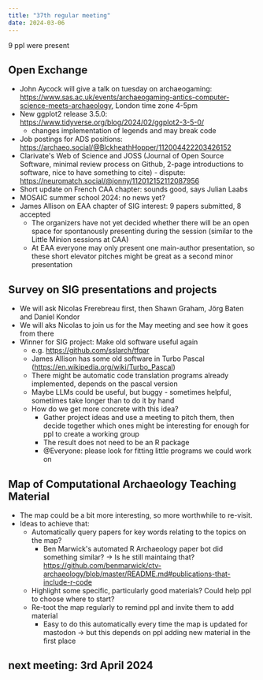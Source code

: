 ```yaml
---
title: "37th regular meeting"
date: 2024-03-06
---
```


9 ppl were present

## Open Exchange

- John Aycock will give a talk on tuesday on archaeogaming: https://www.sas.ac.uk/events/archaeogaming-antics-computer-science-meets-archaeology, London time zone 4-5pm
- New ggplot2 release 3.5.0: https://www.tidyverse.org/blog/2024/02/ggplot2-3-5-0/
   - changes implementation of legends and may break code
- Job postings for ADS positions: https://archaeo.social/@BlckheathHopper/112004422203426152
- Clarivate's Web of Science and JOSS (Journal of Open Source Software, minimal review process on Github, 2-page introductions to software, nice to have something to cite) - dispute: https://neuromatch.social/@jonny/112012152112087956
- Short update on French CAA chapter: sounds good, says Julian Laabs
- MOSAIC summer school 2024: no news yet?
- James Allison on EAA chapter of SIG interest: 9 papers submitted, 8 accepted
   - The organizers have not yet decided whether there will be an open space for spontanously presenting during the session (similar to the Little Minion sessions at CAA)
   - At EAA everyone may only present one main-author presentation, so these short elevator pitches might be great as a second minor presentation

## Survey on SIG presentations and projects

- We will ask Nicolas Frerebreau first, then Shawn Graham, Jörg Baten and Daniel Kondor
- We will aks Nicolas to join us for the May meeting and see how it goes from there
- Winner for SIG project: Make old software useful again
   - e.g. https://github.com/sslarch/tfqar
   - James Allison has some old software in Turbo Pascal (https://en.wikipedia.org/wiki/Turbo_Pascal)
   - There might be automatic code translation programs already implemented, depends on the pascal version
   - Maybe LLMs could be useful, but buggy - sometimes helpful, sometimes take longer than to do it by hand
   - How do we get more concrete with this idea?
      - Gather project ideas and use a meeting to pitch them, then decide together which ones might be interesting for enough for ppl to create a working group
      - The result does not need to be an R package
      - @Everyone: please look for fitting little programs we could work on

## Map of Computational Archaeology Teaching Material

- The map could be a bit more interesting, so more worthwhile to re-visit.
- Ideas to achieve that:
   - Automatically query papers for key words relating to the topics on the map?
      - Ben Marwick's automated R Archaeology paper bot did something similar? -> Is he still maintaing that? https://github.com/benmarwick/ctv-archaeology/blob/master/README.md#publications-that-include-r-code
   - Highlight some specific, particularly good materials? Could help ppl to choose where to start?
   - Re-toot the map regularly to remind ppl and invite them to add material
      - Easy to do this automatically every time the map is updated for mastodon -> but this depends on ppl adding new material in the first place

## next meeting: 3rd April 2024
